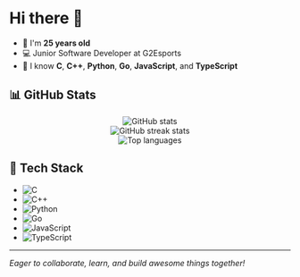 # Hi there 👋

- 🧑 I'm **25 years old**
- 💻 Junior Software Developer at G2Esports
- 🌟 I know **C**, **C++**, **Python**, **Go**, **JavaScript**, and **TypeScript**

## 📊 GitHub Stats

<p align="center">
  <img src="https://github-readme-stats.vercel.app/api?username=RRocha21&show_icons=true&theme=tokyonight" alt="GitHub stats" />
  <br>
  <img src="https://github-readme-streak-stats.herokuapp.com/?user=RRocha21&theme=tokyonight" alt="GitHub streak stats" />
  <br>
  <img src="https://github-readme-stats.vercel.app/api/top-langs/?username=RRocha21&theme=tokyonight&layout=compact" alt="Top languages" />
</p>

## 🚀 Tech Stack

- ![C](https://img.shields.io/badge/C-00599C?style=flat&logo=c&logoColor=white)
- ![C++](https://img.shields.io/badge/C++-00599C?style=flat&logo=c%2B%2B&logoColor=white)
- ![Python](https://img.shields.io/badge/Python-3776AB?style=flat&logo=python&logoColor=white)
- ![Go](https://img.shields.io/badge/Go-00ADD8?style=flat&logo=Go&logoColor=white)
- ![JavaScript](https://img.shields.io/badge/JavaScript-F7DF1E?style=flat&logo=javascript&logoColor=black)
- ![TypeScript](https://img.shields.io/badge/TypeScript-3178C6?style=flat&logo=typescript&logoColor=white)

---

_Eager to collaborate, learn, and build awesome things together!_
